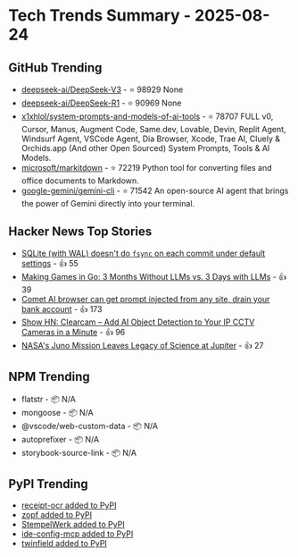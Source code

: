 # Tech Trends Summary - 2025-08-24

## GitHub Trending
- [deepseek-ai/DeepSeek-V3](https://github.com/deepseek-ai/DeepSeek-V3) - ⭐ 98929
  None
- [deepseek-ai/DeepSeek-R1](https://github.com/deepseek-ai/DeepSeek-R1) - ⭐ 90969
  None
- [x1xhlol/system-prompts-and-models-of-ai-tools](https://github.com/x1xhlol/system-prompts-and-models-of-ai-tools) - ⭐ 78707
  FULL v0, Cursor, Manus, Augment Code, Same.dev, Lovable, Devin, Replit Agent, Windsurf Agent, VSCode Agent, Dia Browser, Xcode, Trae AI, Cluely & Orchids.app (And other Open Sourced) System Prompts, Tools & AI Models.
- [microsoft/markitdown](https://github.com/microsoft/markitdown) - ⭐ 72219
  Python tool for converting files and office documents to Markdown.
- [google-gemini/gemini-cli](https://github.com/google-gemini/gemini-cli) - ⭐ 71542
  An open-source AI agent that brings the power of Gemini directly into your terminal.

## Hacker News Top Stories
- [SQLite (with WAL) doesn't do `fsync` on each commit under default settings](https://avi.im/blag/2025/sqlite-fsync/) - 👍 55
- [Making Games in Go: 3 Months Without LLMs vs. 3 Days with LLMs](https://marianogappa.github.io/software/2025/08/24/i-made-two-card-games-in-go/) - 👍 39
- [Comet AI browser can get prompt injected from any site, drain your bank account](https://twitter.com/zack_overflow/status/1959308058200551721) - 👍 173
- [Show HN: Clearcam – Add AI Object Detection to Your IP CCTV Cameras in a Minute](https://github.com/roryclear/clearcam) - 👍 96
- [NASA's Juno Mission Leaves Legacy of Science at Jupiter](https://www.scientificamerican.com/article/how-nasas-juno-probe-changed-everything-we-know-about-jupiter/) - 👍 27

## NPM Trending
- flatstr - 📦 N/A
- mongoose - 📦 N/A
- @vscode/web-custom-data - 📦 N/A
- autoprefixer - 📦 N/A
- storybook-source-link - 📦 N/A

## PyPI Trending
- [receipt-ocr added to PyPI](https://pypi.org/project/receipt-ocr/)
- [zopf added to PyPI](https://pypi.org/project/zopf/)
- [StempelWerk added to PyPI](https://pypi.org/project/stempelwerk/)
- [ide-config-mcp added to PyPI](https://pypi.org/project/ide-config-mcp/)
- [twinfield added to PyPI](https://pypi.org/project/twinfield/)
